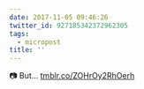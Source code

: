 ```yaml
---
date: 2017-11-05 09:46:26
twitter_id: 927185342372962305
tags:
  - micropost
title: ''
---
```


📷 But… [tmblr.co/ZOHrOy2RhOerh](https://tmblr.co/ZOHrOy2RhOerh)
